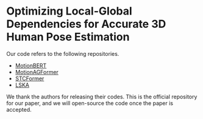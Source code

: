 #  Optimizing Local-Global Dependencies for Accurate 3D Human Pose Estimation
Our code refers to the following repositories.
- [MotionBERT](https://github.com/Walter0807/MotionBERT)
- [MotionAGFormer](https://github.com/TaatiTeam/MotionAGFormer)
- [STCFormer](https://github.com/zhenhuat/STCFormer)
- [LSKA](https://github.com/StevenLauHKHK/Large-Separable-Kernel-Attention)

We thank the authors for releasing their codes.
This is the official repository for our paper, and we will open-source the code once the paper is accepted.
